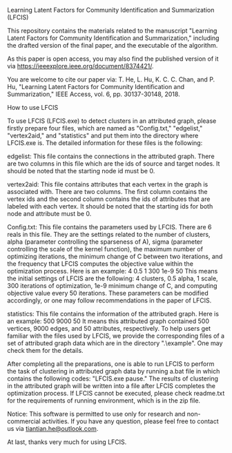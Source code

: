 Learning Latent Factors for Community Identification and Summarization (LFCIS)

This repository contains the materials related to the manuscript "Learning Latent Factors for Community Identification and Summarization," including the drafted version of the final paper, and the executable of the algorithm.

As this paper is open access, you may also find the published version of it via https://ieeexplore.ieee.org/document/8374421/. 

You are welcome to cite our paper via: T. He, L. Hu, K. C. C. Chan, and P. Hu, "Learning Latent Factors for Community Identification and Summarization," IEEE Access, vol. 6, pp. 30137-30148, 2018.


How to use LFCIS 

To use LFCIS (LFCIS.exe) to detect clusters in an attributed graph, please firstly prepare four files, which are named as "Config.txt," "edgelist," "vertex2aid," and "statistics" and put them into the directory where LFCIS.exe is. The detailed information for these files is the following:

edgelist: This file contains the connections in the attributed graph. There are two columns in this file which are the ids of source and target nodes. It should be noted that the starting node id must be 0.

vertex2aid: This file contains attributes that each vertex in the graph is associated with. There are two columns. The first column contains the vertex ids and the second column contains the ids of attributes that are labeled with each vertex. It should be noted that the starting ids for both node and attribute must be 0.

Config.txt: This file contains the parameters used by LFCIS. There are 6 reals in this file. They are the settings related to the number of clusters, alpha (parameter controlling the sparseness of A), sigma (parameter controlling the scale of the kernel function), the maximum number of optimizing iterations, the minimum change of C between two iterations, and the frequency that LFCIS computes the objective value within the optimization process. Here is an example: 4 0.5 1 300 1e-9 50 This means the initial settings of LFCIS are the following: 4 clusters, 0.5 alpha, 1 scale, 300 iterations of optimization, 1e-9 minimum change of C, and computing objective value every 50 iterations. These parameters can be modified accordingly, or one may follow recommendations in the paper of LFCIS.

statistics: This file contains the information of the attributed graph. Here is an example: 500 9000 50 It means this attributed graph contained 500 vertices, 9000 edges, and 50 attributes, respectively. To help users get familiar with the files used by LFCIS, we provide the corresponding files of a set of attributed graph data which are in the directory ".\example". One may check them for the details.

After completing all the preparations, one is able to run LFCIS to perform the task of clustering in attributed graph data by running a.bat file in which contains the following codes: "LFCIS.exe pause." The results of clustering in the attributed graph will be written into a file after LFCIS completes the optimization process. If LFCIS cannot be executed, please check readme.txt for the requirements of running environment, which is in the zip file.

Notice: This software is permitted to use only for research and non-commercial activities. If you have any question, please feel free to contact us via tiantian.he@outlook.com.

At last, thanks very much for using LFCIS.
